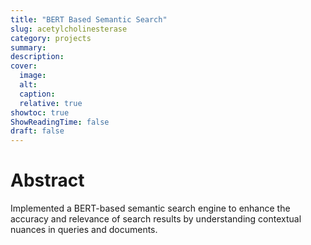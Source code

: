 ```yaml
---
title: "BERT Based Semantic Search"
slug: acetylcholinesterase
category: projects
summary:
description:
cover:
  image:
  alt:
  caption:
  relative: true
showtoc: true
ShowReadingTime: false
draft: false
---
```


# Abstract

Implemented a BERT-based semantic search engine to enhance the accuracy and relevance of search results by understanding contextual nuances in queries and documents.
